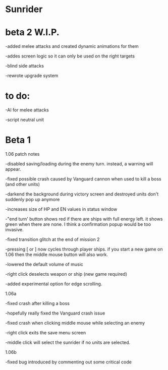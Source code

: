 Sunrider
========

beta 2 W.I.P.
========

-added melee attacks and created dynamic animations for them  

-addes screen logic so it can only be used on the right targets    

-blind side attacks

-rewrote upgrade system

to do:
========

-AI for melee attacks

-script neutral unit


Beta 1
========
1.06 patch notes

-disabled saving/loading during the enemy turn. instead, a warning will appear.

-fixed possible crash caused by Vanguard cannon when used to kill a boss (and other units)

-darkend the background during victory screen and destroyed units don't suddenly pop up anymore

-increases size of HP and EN values in status window

-"end turn' button shows red if there are ships with full energy left. it shows green when there are none. 
I think a confirmation popup would be too invasive.

-fixed transition glitch at the end of mission 2

-pressing [ or ] now cycles through player ships. if you start a new game on 1.06 then the middle mouse 
button will also work.

-lowered the default volume of music

-right click deselects weapon or ship (new game required)

-added experimental option for edge scrolling.

1.06a

-fixed crash after killing a boss

-hopefully really fixed the Vanguard crash issue

-fixed crash when clicking middle mouse while selecting an enemy

-right click exits the save menu screen

-middle click will select the sunrider if no units are selected.

1.06b 

-fixed bug introduced by commenting out some critical code
